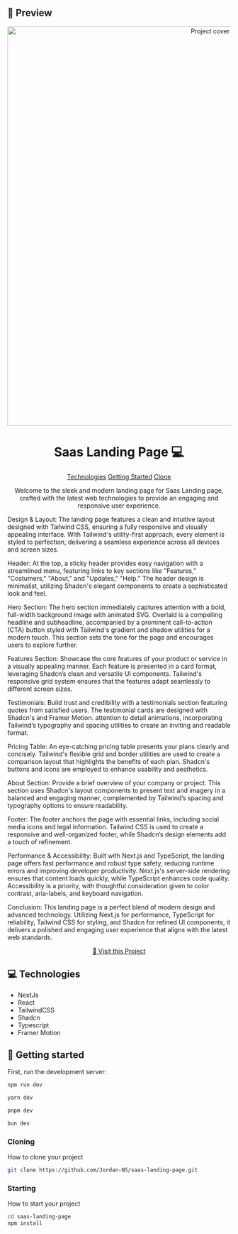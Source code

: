                    
<h2 id="layout">🎨 Preview</h2>

<p align="center">

<img src="https://i.ibb.co/B3C8v6y/Cover.png" alt="Project cover" width="900px">
</p>
 
<h1 align="center" style="font-weight: bold;">Saas Landing Page 💻</h1>

<p align="center">
<a href="#tech">Technologies</a>
<a href="#started">Getting Started</a>
<a href="#clone">Clone</a>
</p>


<p align="center">Welcome to the sleek and modern landing page for Saas Landing page, crafted with the latest web technologies to provide an engaging and responsive user experience.

Design & Layout:
The landing page features a clean and intuitive layout designed with Tailwind CSS, ensuring a fully responsive and visually appealing interface. With Tailwind's utility-first approach, every element is styled to perfection, delivering a seamless experience across all devices and screen sizes.

Header:
At the top, a sticky header provides easy navigation with a streamlined menu, featuring links to key sections like "Features," "Costumers," "About," and "Updates," "Help." The header design is minimalist, utilizing Shadcn's elegant components to create a sophisticated look and feel.

Hero Section:
The hero section immediately captures attention with a bold, full-width background image with animated SVG. Overlaid is a compelling headline and subheadline, accompanied by a prominent call-to-action (CTA) button styled with Tailwind's gradient and shadow utilities for a modern touch. This section sets the tone for the page and encourages users to explore further.

Features Section:
Showcase the core features of your product or service in a visually appealing manner. Each feature is presented in a card format, leveraging Shadcn’s clean and versatile UI components. Tailwind's responsive grid system ensures that the features adapt seamlessly to different screen sizes.

Testimonials:
Build trust and credibility with a testimonials section featuring quotes from satisfied users. The testimonial cards are designed with Shadcn's and Framer Motion. attention to detail animations, incorporating Tailwind’s typography and spacing utilities to create an inviting and readable format.

Pricing Table:
An eye-catching pricing table presents your plans clearly and concisely. Tailwind's flexible grid and border utilities are used to create a comparison layout that highlights the benefits of each plan. Shadcn's buttons and icons are employed to enhance usability and aesthetics.

About Section:
Provide a brief overview of your company or project. This section uses Shadcn's layout components to present text and imagery in a balanced and engaging manner, complemented by Tailwind’s spacing and typography options to ensure readability.

Footer:
The footer anchors the page with essential links, including social media icons and legal information. Tailwind CSS is used to create a responsive and well-organized footer, while Shadcn’s design elements add a touch of refinement.

Performance & Accessibility:
Built with Next.js and TypeScript, the landing page offers fast performance and robust type safety, reducing runtime errors and improving developer productivity. Next.js's server-side rendering ensures that content loads quickly, while TypeScript enhances code quality. Accessibility is a priority, with thoughtful consideration given to color contrast, aria-labels, and keyboard navigation.

Conclusion:
This landing page is a perfect blend of modern design and advanced technology. Utilizing Next.js for performance, TypeScript for reliability, Tailwind CSS for styling, and Shadcn for refined UI components, it delivers a polished and engaging user experience that aligns with the latest web standards.

</p>


<p align="center">
<a href="https://github.com/Jordan-NS/saas-landing-page">📱 Visit this Project</a>
</p>
 
<h2 id="technologies">💻 Technologies</h2>

- NextJs
- React
- TailwindCSS
- Shadcn
- Typescript
- Framer Motion
 
<h2 id="started">🚀 Getting started</h2>

First, run the development server:

```bash
npm run dev

yarn dev

pnpm dev

bun dev
```
 
<h3 id="clone">Cloning</h3>

How to clone your project

```bash
git clone https://github.com/Jordan-NS/saas-landing-page.git
```
 
<h3>Starting</h3>

How to start your project

```bash
cd saas-landing-page
npm install 
```
